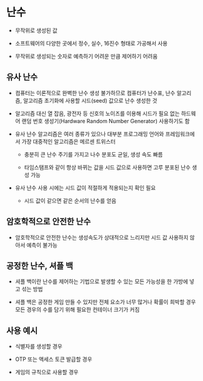 # 난수

- 무작위로 생성된 값

- 소프트웨어의 다양한 곳에서 정수, 실수, 16진수 형태로 가공해서 사용

- 무작위로 생성되는 숫자로 예측하기 어려운 만큼 제어하기 어려움

## 유사 난수

- 컴퓨터는 이론적으로 완벽한 난수 생성 불가하므로 컴퓨터가 난수표, 난수 알고리즘, 알고리즘 초기화에 사용할 시드(seed) 값으로 난수 생성한 것

- 알고리즘 대신 열 잡음, 광전자 등 신호의 노이즈를 이용해 시드가 필요 없는 하드웨어 랜덤 번호 생성기(Hardware Random Number Generator) 사용하기도 함

- 유사 난수 알고리즘은 여러 종류가 있으나 대부분 프로그래밍 언어와 프레임워크에서 가장 대중적인 알고리즘은 메르센 트위스터

    - 충분히 큰 난수 주기를 가지고 나수 분포도 균일, 생성 속도 빠름

    - 타임스탬프와 같이 항상 바뀌는 값을 시드 값으로 사용하면 고루 분포된 난수 생성 가능

- 유사 난수 사용 시에는 시드 값이 적절하게 적용되는지 확인 필요

    - 시드 값이 같으면 같은 순서의 난수를 얻음


## 암호학적으로 안전한 난수

- 암호학적으로 안전한 난수는 생성속도가 상대적으로 느리지만 시드 값 사용하지 않아서 예측이 불가능

## 공정한 난수, 셔플 백

- 셔플 백이란 난수를 제어하는 기법으로 발생할 수 있는 모든 가능성을 한 가방에 넣고 섞는 방법

- 셔플 백은 공정한 게임 만들 수 있지만 전체 요소가 너무 많거나 확률이 희박할 경우 모든 경우의 수를 담기 위해 필요한 컨테이너 크기가 커짐

## 사용 예시

- 식별자를 생성할 경우

- OTP 또는 액세스 토큰 발급할 경우

- 게임의 규칙으로 사용할 경우